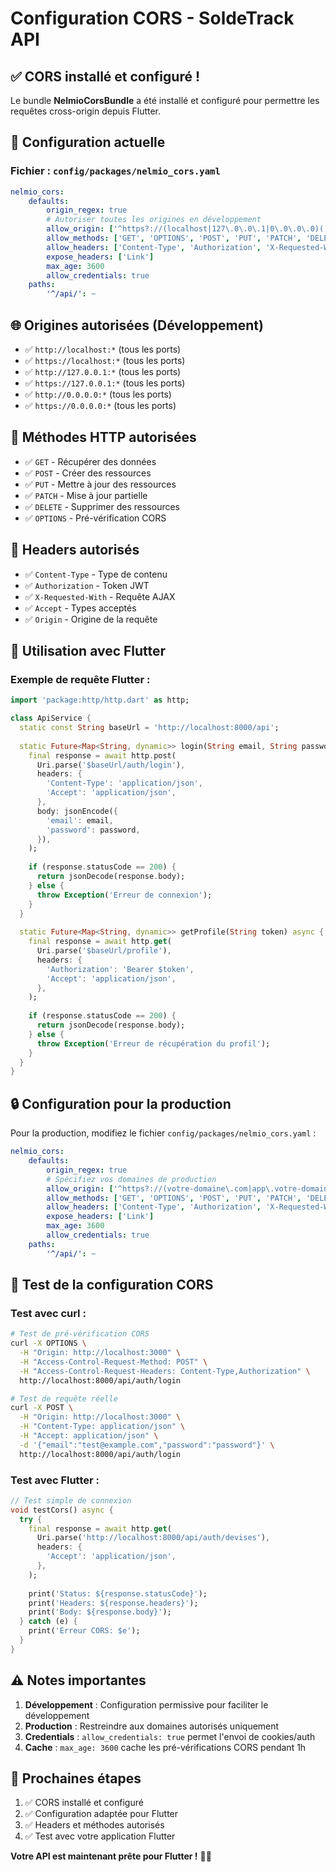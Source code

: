 # Configuration CORS - SoldeTrack API

## ✅ CORS installé et configuré !

Le bundle **NelmioCorsBundle** a été installé et configuré pour permettre les requêtes cross-origin depuis Flutter.

## 🔧 Configuration actuelle

### Fichier : `config/packages/nelmio_cors.yaml`

```yaml
nelmio_cors:
    defaults:
        origin_regex: true
        # Autoriser toutes les origines en développement
        allow_origin: ['^https?://(localhost|127\.0\.0\.1|0\.0\.0\.0)(:[0-9]+)?$']
        allow_methods: ['GET', 'OPTIONS', 'POST', 'PUT', 'PATCH', 'DELETE']
        allow_headers: ['Content-Type', 'Authorization', 'X-Requested-With', 'Accept', 'Origin']
        expose_headers: ['Link']
        max_age: 3600
        allow_credentials: true
    paths:
        '^/api/': ~
```

## 🌐 Origines autorisées (Développement)

- ✅ `http://localhost:*` (tous les ports)
- ✅ `https://localhost:*` (tous les ports)
- ✅ `http://127.0.0.1:*` (tous les ports)
- ✅ `https://127.0.0.1:*` (tous les ports)
- ✅ `http://0.0.0.0:*` (tous les ports)
- ✅ `https://0.0.0.0:*` (tous les ports)

## 📱 Méthodes HTTP autorisées

- ✅ `GET` - Récupérer des données
- ✅ `POST` - Créer des ressources
- ✅ `PUT` - Mettre à jour des ressources
- ✅ `PATCH` - Mise à jour partielle
- ✅ `DELETE` - Supprimer des ressources
- ✅ `OPTIONS` - Pré-vérification CORS

## 🔑 Headers autorisés

- ✅ `Content-Type` - Type de contenu
- ✅ `Authorization` - Token JWT
- ✅ `X-Requested-With` - Requête AJAX
- ✅ `Accept` - Types acceptés
- ✅ `Origin` - Origine de la requête

## 🚀 Utilisation avec Flutter

### Exemple de requête Flutter :

```dart
import 'package:http/http.dart' as http;

class ApiService {
  static const String baseUrl = 'http://localhost:8000/api';
  
  static Future<Map<String, dynamic>> login(String email, String password) async {
    final response = await http.post(
      Uri.parse('$baseUrl/auth/login'),
      headers: {
        'Content-Type': 'application/json',
        'Accept': 'application/json',
      },
      body: jsonEncode({
        'email': email,
        'password': password,
      }),
    );
    
    if (response.statusCode == 200) {
      return jsonDecode(response.body);
    } else {
      throw Exception('Erreur de connexion');
    }
  }
  
  static Future<Map<String, dynamic>> getProfile(String token) async {
    final response = await http.get(
      Uri.parse('$baseUrl/profile'),
      headers: {
        'Authorization': 'Bearer $token',
        'Accept': 'application/json',
      },
    );
    
    if (response.statusCode == 200) {
      return jsonDecode(response.body);
    } else {
      throw Exception('Erreur de récupération du profil');
    }
  }
}
```

## 🔒 Configuration pour la production

Pour la production, modifiez le fichier `config/packages/nelmio_cors.yaml` :

```yaml
nelmio_cors:
    defaults:
        origin_regex: true
        # Spécifiez vos domaines de production
        allow_origin: ['^https?://(votre-domaine\.com|app\.votre-domaine\.com)$']
        allow_methods: ['GET', 'OPTIONS', 'POST', 'PUT', 'PATCH', 'DELETE']
        allow_headers: ['Content-Type', 'Authorization', 'X-Requested-With', 'Accept', 'Origin']
        expose_headers: ['Link']
        max_age: 3600
        allow_credentials: true
    paths:
        '^/api/': ~
```

## 🧪 Test de la configuration CORS

### Test avec curl :

```bash
# Test de pré-vérification CORS
curl -X OPTIONS \
  -H "Origin: http://localhost:3000" \
  -H "Access-Control-Request-Method: POST" \
  -H "Access-Control-Request-Headers: Content-Type,Authorization" \
  http://localhost:8000/api/auth/login

# Test de requête réelle
curl -X POST \
  -H "Origin: http://localhost:3000" \
  -H "Content-Type: application/json" \
  -H "Accept: application/json" \
  -d '{"email":"test@example.com","password":"password"}' \
  http://localhost:8000/api/auth/login
```

### Test avec Flutter :

```dart
// Test simple de connexion
void testCors() async {
  try {
    final response = await http.get(
      Uri.parse('http://localhost:8000/api/auth/devises'),
      headers: {
        'Accept': 'application/json',
      },
    );
    
    print('Status: ${response.statusCode}');
    print('Headers: ${response.headers}');
    print('Body: ${response.body}');
  } catch (e) {
    print('Erreur CORS: $e');
  }
}
```

## ⚠️ Notes importantes

1. **Développement** : Configuration permissive pour faciliter le développement
2. **Production** : Restreindre aux domaines autorisés uniquement
3. **Credentials** : `allow_credentials: true` permet l'envoi de cookies/auth
4. **Cache** : `max_age: 3600` cache les pré-vérifications CORS pendant 1h

## 🎯 Prochaines étapes

1. ✅ CORS installé et configuré
2. ✅ Configuration adaptée pour Flutter
3. ✅ Headers et méthodes autorisés
4. ✅ Test avec votre application Flutter

**Votre API est maintenant prête pour Flutter !** 🚀📱
